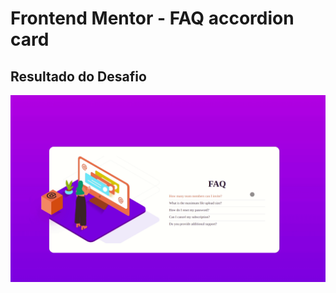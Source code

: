 # Frontend Mentor - FAQ accordion card

## Resultado do Desafio
![Design of FAQ accordion card coding challenge](faq.gif)

